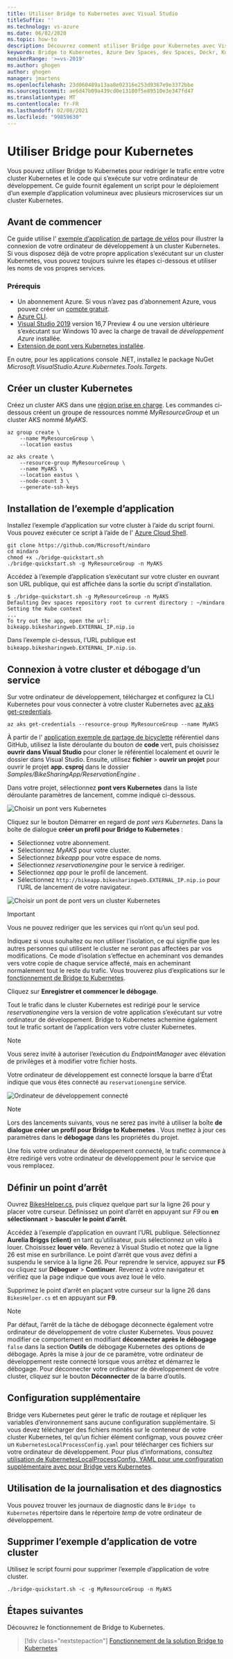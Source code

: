 ```yaml
---
title: Utiliser Bridge to Kubernetes avec Visual Studio
titleSuffix: ''
ms.technology: vs-azure
ms.date: 06/02/2020
ms.topic: how-to
description: Découvrez comment utiliser Bridge pour Kubernetes avec Visual Studio pour connecter votre ordinateur de développement à un cluster Kubernetes
keywords: Bridge to Kubernetes, Azure Dev Spaces, dev Spaces, Dockr, Kubernetes, Azure, containers
monikerRange: '>=vs-2019'
ms.author: ghogen
author: ghogen
manager: jmartens
ms.openlocfilehash: 23d060489a13aa8e02316e253d9367e9e3372bbe
ms.sourcegitcommit: ae6d47b09a439cd0e13180f5e89510e3e347fd47
ms.translationtype: MT
ms.contentlocale: fr-FR
ms.lasthandoff: 02/08/2021
ms.locfileid: "99859630"
---
```

# <a name="use-bridge-to-kubernetes"></a>Utiliser Bridge pour Kubernetes

Vous pouvez utiliser Bridge to Kubernetes pour rediriger le trafic entre votre cluster Kubernetes et le code qui s’exécute sur votre ordinateur de développement. Ce guide fournit également un script pour le déploiement d’un exemple d’application volumineux avec plusieurs microservices sur un cluster Kubernetes.

## <a name="before-you-begin"></a>Avant de commencer

Ce guide utilise l' [exemple d’application de partage de vélos][bike-sharing-github] pour illustrer la connexion de votre ordinateur de développement à un cluster Kubernetes. Si vous disposez déjà de votre propre application s’exécutant sur un cluster Kubernetes, vous pouvez toujours suivre les étapes ci-dessous et utiliser les noms de vos propres services.

### <a name="prerequisites"></a>Prérequis

* Un abonnement Azure. Si vous n’avez pas d’abonnement Azure, vous pouvez créer un [compte gratuit](https://azure.microsoft.com/free).
* [Azure CLI][azure-cli].
* [Visual Studio 2019][visual-studio] version 16,7 Preview 4 ou une version ultérieure s’exécutant sur Windows 10 avec la charge de travail de *développement Azure* installée.
* [Extension de pont vers Kubernetes installée][btk-extension].

En outre, pour les applications console .NET, installez le package NuGet *Microsoft.VisualStudio.Azure.Kubernetes.Tools.Targets*.

## <a name="create-a-kubernetes-cluster"></a>Créer un cluster Kubernetes

Créez un cluster AKS dans une [région prise en charge][supported-regions]. Les commandes ci-dessous créent un groupe de ressources nommé *MyResourceGroup* et un cluster AKS nommé *MyAKS*.

```azurecli-interactive
az group create \
    --name MyResourceGroup \
    --location eastus

az aks create \
    --resource-group MyResourceGroup \
    --name MyAKS \
    --location eastus \
    --node-count 3 \
    --generate-ssh-keys
```

## <a name="install-the-sample-application"></a>Installation de l’exemple d’application

Installez l’exemple d’application sur votre cluster à l’aide du script fourni. Vous pouvez exécuter ce script à l’aide de l' [Azure Cloud Shell][azure-cloud-shell].

```azurecli-interactive
git clone https://github.com/Microsoft/mindaro
cd mindaro
chmod +x ./bridge-quickstart.sh
./bridge-quickstart.sh -g MyResourceGroup -n MyAKS
```

Accédez à l’exemple d’application s’exécutant sur votre cluster en ouvrant son URL publique, qui est affichée dans la sortie du script d’installation.

```console
$ ./bridge-quickstart.sh -g MyResourceGroup -n MyAKS
Defaulting Dev spaces repository root to current directory : ~/mindaro
Setting the Kube context
...
To try out the app, open the url:
bikeapp.bikesharingweb.EXTERNAL_IP.nip.io
```

Dans l’exemple ci-dessus, l’URL publique est `bikeapp.bikesharingweb.EXTERNAL_IP.nip.io`.

## <a name="connect-to-your-cluster-and-debug-a-service"></a>Connexion à votre cluster et débogage d’un service

Sur votre ordinateur de développement, téléchargez et configurez la CLI Kubernetes pour vous connecter à votre cluster Kubernetes avec [az aks get-credentials][az-aks-get-credentials].

```azurecli
az aks get-credentials --resource-group MyResourceGroup --name MyAKS
```

À partir de l' [application exemple de partage de bicyclette][bike-sharing-github] référentiel dans GitHub, utilisez la liste déroulante du bouton de **code** vert, puis choisissez **ouvrir dans Visual Studio** pour cloner le référentiel localement et ouvrir le dossier dans Visual Studio. Ensuite, utilisez **fichier**  >  **ouvrir un projet** pour ouvrir le projet **app. csproj** dans le dossier *Samples/BikeSharingApp/ReservationEngine* .

Dans votre projet, sélectionnez **pont vers Kubernetes** dans la liste déroulante paramètres de lancement, comme indiqué ci-dessous.

![Choisir un pont vers Kubernetes](media/bridge-to-kubernetes/choose-bridge-to-kubernetes.png)

Cliquez sur le bouton Démarrer en regard de *pont vers Kubernetes*. Dans la boîte de dialogue **créer un profil pour Bridge to Kubernetes** :

* Sélectionnez votre abonnement.
* Sélectionnez *MyAKS* pour votre cluster.
* Sélectionnez *bikeapp* pour votre espace de noms.
* Sélectionnez *reservationengine* pour le service à rediriger.
* Sélectionnez *app* pour le profil de lancement.
* Sélectionnez `http://bikeapp.bikesharingweb.EXTERNAL_IP.nip.io` pour l’URL de lancement de votre navigateur.

![Choisir un pont de pont vers un cluster Kubernetes](media/bridge-to-kubernetes/choose-bridge-cluster2.png)

> [!IMPORTANT]
> Vous ne pouvez rediriger que les services qui n’ont qu’un seul pod.

Indiquez si vous souhaitez ou non utiliser l’isolation, ce qui signifie que les autres personnes qui utilisent le cluster ne seront pas affectées par vos modifications. Ce mode d’isolation s’effectue en acheminant vos demandes vers votre copie de chaque service affecté, mais en acheminant normalement tout le reste du trafic. Vous trouverez plus d’explications sur le [fonctionnement de Bridge to Kubernetes][btk-overview-routing].

Cliquez sur **Enregistrer et commencer le débogage**.

Tout le trafic dans le cluster Kubernetes est redirigé pour le service *reservationengine* vers la version de votre application s’exécutant sur votre ordinateur de développement. Bridge to Kubernetes achemine également tout le trafic sortant de l’application vers votre cluster Kubernetes.

> [!NOTE]
> Vous serez invité à autoriser l’exécution du *EndpointManager* avec élévation de privilèges et à modifier votre fichier hosts.

Votre ordinateur de développement est connecté lorsque la barre d’État indique que vous êtes connecté au `reservationengine` service.

![Ordinateur de développement connecté](media/bridge-to-kubernetes/development-computer-connected.png)

> [!NOTE]
> Lors des lancements suivants, vous ne serez pas invité à utiliser la boîte **de dialogue créer un profil pour Bridge to Kubernetes** . Vous mettez à jour ces paramètres dans le **débogage** dans les propriétés du projet.

Une fois votre ordinateur de développement connecté, le trafic commence à être redirigé vers votre ordinateur de développement pour le service que vous remplacez.

## <a name="set-a-break-point"></a>Définir un point d’arrêt

Ouvrez [BikesHelper.cs][bikeshelper-cs-breakpoint], puis cliquez quelque part sur la ligne 26 pour y placer votre curseur. Définissez un point d’arrêt en appuyant sur *F9* ou **en sélectionnant**  >  **basculer le point d’arrêt**.

Accédez à l’exemple d’application en ouvrant l’URL publique. Sélectionnez **Aurelia Briggs (client)** en tant qu’utilisateur, puis sélectionnez un vélo à louer. Choisissez **louer vélo**. Revenez à Visual Studio et notez que la ligne 26 est mise en surbrillance. Le point d’arrêt que vous avez défini a suspendu le service à la ligne 26. Pour reprendre le service, appuyez sur **F5** ou cliquez sur **Déboguer**  >  **Continuer**. Revenez à votre navigateur et vérifiez que la page indique que vous avez loué le vélo.

Supprimez le point d’arrêt en plaçant votre curseur sur la ligne 26 dans `BikesHelper.cs` et en appuyant sur **F9**.

> [!NOTE]
> Par défaut, l’arrêt de la tâche de débogage déconnecte également votre ordinateur de développement de votre cluster Kubernetes. Vous pouvez modifier ce comportement en modifiant **déconnecter après le débogage** `false` dans la section **Outils** de débogage Kubernetes des options de débogage. Après la mise à jour de ce paramètre, votre ordinateur de développement reste connecté lorsque vous arrêtez et démarrez le débogage. Pour déconnecter votre ordinateur de développement de votre cluster, cliquez sur le bouton **Déconnecter** de la barre d’outils.

## <a name="additional-configuration"></a>Configuration supplémentaire

Bridge vers Kubernetes peut gérer le trafic de routage et répliquer les variables d’environnement sans aucune configuration supplémentaire. Si vous devez télécharger des fichiers montés sur le conteneur de votre cluster Kubernetes, tel qu’un fichier élément configmap, vous pouvez créer un `KubernetesLocalProcessConfig.yaml` pour télécharger ces fichiers sur votre ordinateur de développement. Pour plus d’informations, consultez [utilisation de KubernetesLocalProcessConfig. YAML pour une configuration supplémentaire avec pour Bridge vers Kubernetes][kubernetesLocalProcessConfig-yaml].

## <a name="using-logging-and-diagnostics"></a>Utilisation de la journalisation et des diagnostics

Vous pouvez trouver les journaux de diagnostic dans le `Bridge to Kubernetes` répertoire dans le répertoire *temp* de votre ordinateur de développement. 

## <a name="remove-the-sample-application-from-your-cluster"></a>Supprimer l’exemple d’application de votre cluster

Utilisez le script fourni pour supprimer l’exemple d’application de votre cluster.

```azurecli-interactive
./bridge-quickstart.sh -c -g MyResourceGroup -n MyAKS
```

## <a name="next-steps"></a>Étapes suivantes

Découvrez le fonctionnement de Bridge to Kubernetes.

> [!div class="nextstepaction"]
> [Fonctionnement de la solution Bridge to Kubernetes](overview-bridge-to-kubernetes.md)

[azds-cli]: /azure/dev-spaces/how-to/install-dev-spaces#install-the-client-side-tools
[azds-vs-code]: https://marketplace.visualstudio.com/items?itemName=azuredevspaces.azds
[azure-cli]: /cli/azure/install-azure-cli?view=azure-cli-lates&preserve-view=true
[azure-cloud-shell]: /azure/cloud-shell/overview.md
[az-aks-get-credentials]: /cli/azure/aks?view=azure-cli-latest&preserve-view=true#az-aks-get-credentials
[az-aks-vs-code]: https://marketplace.visualstudio.com/items?itemName=ms-kubernetes-tools.vscode-aks-tools
[bike-sharing-github]: https://github.com/Microsoft/mindaro
[preview-terms]: https://azure.microsoft.com/support/legal/preview-supplemental-terms/
[bikeshelper-cs-breakpoint]: https://github.com/Microsoft/mindaro/blob/master/samples/BikeSharingApp/ReservationEngine/BikesHelper.cs#L26
[supported-regions]: https://azure.microsoft.com/global-infrastructure/services/?products=kubernetes-service
[troubleshooting]: /azure/dev-spaces/troubleshooting#fail-to-restore-original-configuration-of-deployment-on-cluster
[visual-studio]: https://www.visualstudio.com/vs/
[btk-extension]: https://marketplace.visualstudio.com/items?itemName=ms-azuretools.mindaro
[kubernetesLocalProcessConfig-yaml]: configure-bridge-to-kubernetes.md
[btk-overview-routing]: overview-bridge-to-kubernetes.md#using-routing-capabilities-for-developing-in-isolation